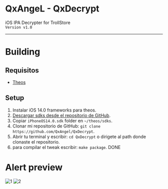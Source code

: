 # QxAngeL - QxDecrypt
iOS IPA Decrypter for TrollStore\
`Version v1.0`

---

# Building
## Requisitos
- [Theos](https://theos.dev/docs/installation)


## Setup
1. Instalar iOS 14.0 frameworks para theos.
  1. [Descargar sdks desde el repositorio de GitHub](https://github.com/theos/sdks).
   2. Copiar `iPhoneOS14.0.sdk` folder en `~/theos/sdks`.
2. Clonar mi repositorio de GitHub: `git clone https://github.com/QxAngel/QxDecrypt`.
3. Abrir tu terminal y escribir: `cd QxDecrypt` o dirigete al path donde clonaste el repositorio.
4. para compilar el tweak escribir: `make package`. 
DONE 

# Alert preview
![1](https://github.com/QxAngel/QxDecrypt/assets/136937878/9a8e910f-5997-487e-88e2-2157fea4dd07)
![2](https://github.com/QxAngel/QxDecrypt/assets/136937878/191e2264-9399-4843-bda1-9e4ea3377bf5)

